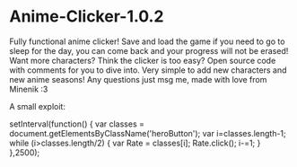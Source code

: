 # Anime-Clicker-1.0.2
Fully functional anime clicker! 
Save and load the game if you need to go to sleep for the day, you can come back and your progress will not be erased! 
Want more characters? Think the clicker is too easy? 
Open source code with comments for you to dive into. Very simple to add new characters and new anime seasons! 
Any questions just msg me, made with love from Minenik :3


A small exploit:

setInterval(function() { var classes = document.getElementsByClassName('heroButton');
var i=classes.length-1;
while (i>classes.length/2) { 
var Rate = classes[i];
Rate.click(); 
i-=1;
}
},2500);

